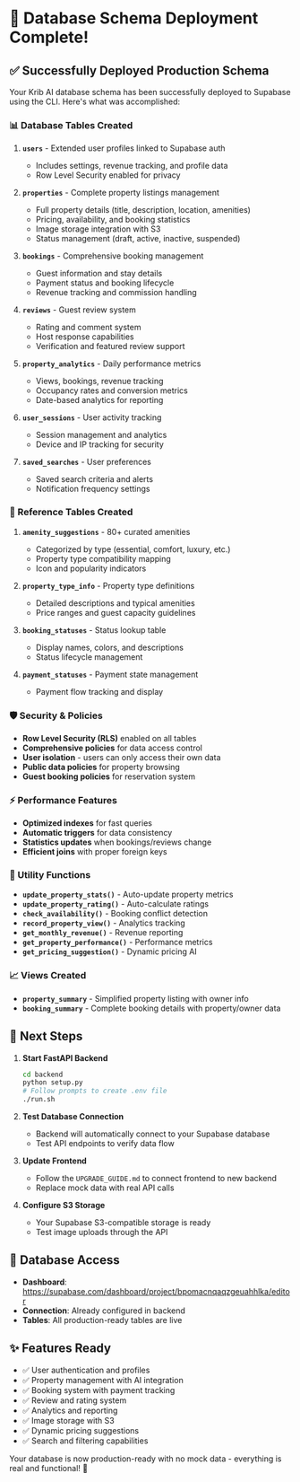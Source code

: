 # 🎉 Database Schema Deployment Complete!

## ✅ Successfully Deployed Production Schema

Your Krib AI database schema has been successfully deployed to Supabase using the CLI. Here's what was accomplished:

### 📊 Database Tables Created

1. **`users`** - Extended user profiles linked to Supabase auth
   - Includes settings, revenue tracking, and profile data
   - Row Level Security enabled for privacy

2. **`properties`** - Complete property listings management
   - Full property details (title, description, location, amenities)
   - Pricing, availability, and booking statistics
   - Image storage integration with S3
   - Status management (draft, active, inactive, suspended)

3. **`bookings`** - Comprehensive booking management
   - Guest information and stay details
   - Payment status and booking lifecycle
   - Revenue tracking and commission handling

4. **`reviews`** - Guest review system
   - Rating and comment system
   - Host response capabilities
   - Verification and featured review support

5. **`property_analytics`** - Daily performance metrics
   - Views, bookings, revenue tracking
   - Occupancy rates and conversion metrics
   - Date-based analytics for reporting

6. **`user_sessions`** - User activity tracking
   - Session management and analytics
   - Device and IP tracking for security

7. **`saved_searches`** - User preferences
   - Saved search criteria and alerts
   - Notification frequency settings

### 🔧 Reference Tables Created

1. **`amenity_suggestions`** - 80+ curated amenities
   - Categorized by type (essential, comfort, luxury, etc.)
   - Property type compatibility mapping
   - Icon and popularity indicators

2. **`property_type_info`** - Property type definitions
   - Detailed descriptions and typical amenities
   - Price ranges and guest capacity guidelines

3. **`booking_statuses`** - Status lookup table
   - Display names, colors, and descriptions
   - Status lifecycle management

4. **`payment_statuses`** - Payment state management
   - Payment flow tracking and display

### 🛡️ Security & Policies

- **Row Level Security (RLS)** enabled on all tables
- **Comprehensive policies** for data access control
- **User isolation** - users can only access their own data
- **Public data policies** for property browsing
- **Guest booking policies** for reservation system

### ⚡ Performance Features

- **Optimized indexes** for fast queries
- **Automatic triggers** for data consistency
- **Statistics updates** when bookings/reviews change
- **Efficient joins** with proper foreign keys

### 🔧 Utility Functions

- **`update_property_stats()`** - Auto-update property metrics
- **`update_property_rating()`** - Auto-calculate ratings
- **`check_availability()`** - Booking conflict detection
- **`record_property_view()`** - Analytics tracking
- **`get_monthly_revenue()`** - Revenue reporting
- **`get_property_performance()`** - Performance metrics
- **`get_pricing_suggestion()`** - Dynamic pricing AI

### 📈 Views Created

- **`property_summary`** - Simplified property listing with owner info
- **`booking_summary`** - Complete booking details with property/owner data

## 🚀 Next Steps

1. **Start FastAPI Backend**
   ```bash
   cd backend
   python setup.py
   # Follow prompts to create .env file
   ./run.sh
   ```

2. **Test Database Connection**
   - Backend will automatically connect to your Supabase database
   - Test API endpoints to verify data flow

3. **Update Frontend**
   - Follow the `UPGRADE_GUIDE.md` to connect frontend to new backend
   - Replace mock data with real API calls

4. **Configure S3 Storage**
   - Your Supabase S3-compatible storage is ready
   - Test image uploads through the API

## 🔗 Database Access

- **Dashboard**: https://supabase.com/dashboard/project/bpomacnqaqzgeuahhlka/editor
- **Connection**: Already configured in backend
- **Tables**: All production-ready tables are live

## ✨ Features Ready

- ✅ User authentication and profiles
- ✅ Property management with AI integration
- ✅ Booking system with payment tracking
- ✅ Review and rating system
- ✅ Analytics and reporting
- ✅ Image storage with S3
- ✅ Dynamic pricing suggestions
- ✅ Search and filtering capabilities

Your database is now production-ready with no mock data - everything is real and functional! 🎊

